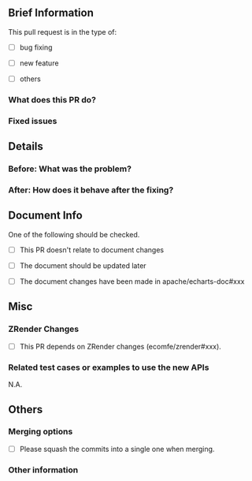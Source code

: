 <!-- Please fill in the following information to help us review your PR more efficiently. -->

## Brief Information

This pull request is in the type of:

- [ ] bug fixing
- [ ] new feature
- [ ] others



### What does this PR do?

<!-- USE ONE SENTENCE TO DESCRIBE WHAT THIS PR DOES. -->



### Fixed issues

<!--
- #xxxx: ...
-->


## Details

### Before: What was the problem?

<!-- DESCRIBE THE BUG OR REQUIREMENT HERE. -->

<!-- ADD SCREENSHOT HERE IF APPLICABLE. -->



### After: How does it behave after the fixing?

<!-- THE RESULT AFTER FIXING AND A SIMPLE EXPLANATION ABOUT HOW IT IS FIXED. -->

<!-- ADD SCREENSHOT HERE IF APPLICABLE. -->



## Document Info

One of the following should be checked.

- [ ] This PR doesn't relate to document changes
- [ ] The document should be updated later
- [ ] The document changes have been made in apache/echarts-doc#xxx



## Misc

### ZRender Changes

- [ ] This PR depends on ZRender changes (ecomfe/zrender#xxx).

### Related test cases or examples to use the new APIs

N.A.



## Others

### Merging options

- [ ] Please squash the commits into a single one when merging.

### Other information